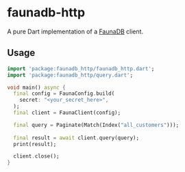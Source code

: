 # faunadb-http

A pure Dart implementation of a [FaunaDB][faunadb] client.

[faunadb]: https://fauna.com/ 

## Usage

```dart
import 'package:faunadb_http/faunadb_http.dart';
import 'package:faunadb_http/query.dart';

void main() async {
  final config = FaunaConfig.build(
    secret: "<your_secret_here>",
  );
  final client = FaunaClient(config);

  final query = Paginate(Match(Index("all_customers")));
  
  final result = await client.query(query);
  print(result);

  client.close();
}
```